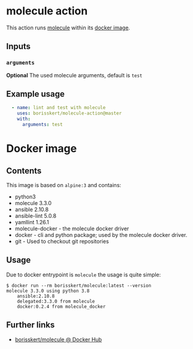 # molecule action

This action runs [molecule](https://github.com/ansible-community/molecule#ansible-molecule) within its [docker image](https://hub.docker.com/repository/docker/borisskert/molecule).

## Inputs

### `arguments`

**Optional** The used molecule arguments, default is `test`

## Example usage

```yaml
  - name: lint and test with molecule
    uses: borisskert/molecule-action@master
    with:
      arguments: test
```

# Docker image

## Contents

This image is based on `alpine:3` and contains:

* python3
* molecule 3.3.0
* ansible 2.10.8
* ansible-lint 5.0.8
* yamllint 1.26.1
* molecule-docker - the molecule docker driver
* docker - cli and python package; used by the molecule docker driver.
* git - Used to checkout git repositories

## Usage

Due to docker entrypoint is `molecule` the usage is quite simple:

```shell script
$ docker run --rm borisskert/molecule:latest --version
molecule 3.3.0 using python 3.8 
    ansible:2.10.8
    delegated:3.3.0 from molecule
    docker:0.2.4 from molecule_docker
```

## Further links

* [borisskert/molecule @ Docker Hub](https://hub.docker.com/repository/docker/borisskert/molecule)
